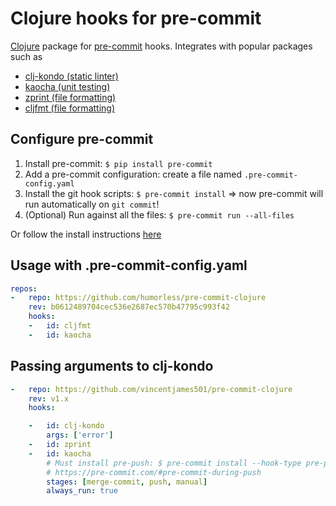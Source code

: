 # Clojure hooks for pre-commit

[Clojure](https://clojure.org/) package for [pre-commit](https://pre-commit.com) hooks. Integrates with popular packages such as 

- [clj-kondo (static linter)](https://github.com/clj-kondo/clj-kondo)
- [kaocha (unit testing)](https://github.com/lambdaisland/kaocha)
- [zprint (file formatting)](https://github.com/kkinnear/zprint)
- [cljfmt (file formatting)](https://github.com/weavejester/cljfmt)

## Configure pre-commit

1. Install pre-commit: `$ pip install pre-commit`
2. Add a pre-commit configuration: create a file named `.pre-commit-config.yaml`
3. Install the git hook scripts: `$ pre-commit install`  => now pre-commit will run automatically on `git commit`!
4. (Optional) Run against all the files: `$ pre-commit run --all-files`

Or follow the install instructions [here](https://pre-commit.com/#quick-start)


## Usage with .pre-commit-config.yaml

```yaml
repos:
-   repo: https://github.com/humorless/pre-commit-clojure
    rev: b0612489704cec536e2687ec570b47795c993f42
    hooks:
    -   id: cljfmt
    -   id: kaocha
```

## Passing arguments to clj-kondo

```yaml
-   repo: https://github.com/vincentjames501/pre-commit-clojure
    rev: v1.x
    hooks:

    -   id: clj-kondo
        args: ['error']
    -   id: zprint
    -   id: kaocha
        # Must install pre-push: $ pre-commit install --hook-type pre-push
        # https://pre-commit.com/#pre-commit-during-push
        stages: [merge-commit, push, manual]  
        always_run: true
```
